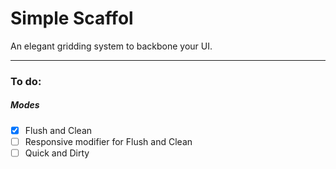 # Simple Scaffol
An elegant gridding system to backbone your UI.

***

### To do:
##### Modes
  - [x] Flush and Clean
  - [ ] Responsive modifier for Flush and Clean
  - [ ] Quick and Dirty
